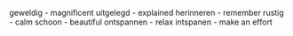 geweldig - magnificent
uitgelegd - explained
herinneren - remember
rustig - calm
schoon - beautiful
ontspannen - relax
intspanen - make an effort